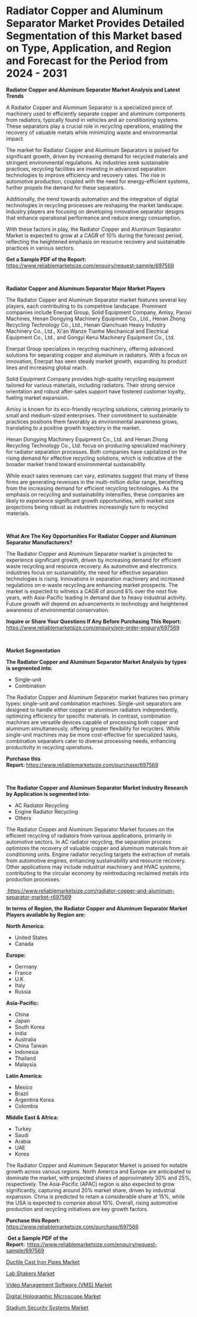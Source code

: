 <p><h1>Radiator Copper and Aluminum Separator Market Provides Detailed Segmentation of this Market based on Type, Application, and Region and Forecast for the Period from 2024 - 2031</h1></p><p><strong>Radiator Copper and Aluminum Separator Market Analysis and Latest Trends</strong></p>
<p><p>A Radiator Copper and Aluminum Separator is a specialized piece of machinery used to efficiently separate copper and aluminum components from radiators, typically found in vehicles and air conditioning systems. These separators play a crucial role in recycling operations, enabling the recovery of valuable metals while minimizing waste and environmental impact.</p><p>The market for Radiator Copper and Aluminum Separators is poised for significant growth, driven by increasing demand for recycled materials and stringent environmental regulations. As industries seek sustainable practices, recycling facilities are investing in advanced separation technologies to improve efficiency and recovery rates. The rise in automotive production, coupled with the need for energy-efficient systems, further propels the demand for these separators.</p><p>Additionally, the trend towards automation and the integration of digital technologies in recycling processes are reshaping the market landscape. Industry players are focusing on developing innovative separator designs that enhance operational performance and reduce energy consumption. </p><p>With these factors in play, the Radiator Copper and Aluminum Separator Market is expected to grow at a CAGR of 10% during the forecast period, reflecting the heightened emphasis on resource recovery and sustainable practices in various sectors.</p></p>
<p><strong>Get a Sample PDF of the Report:&nbsp;</strong> <a href="https://www.reliablemarketsize.com/enquiry/request-sample/697569?utm_campaign=1404&utm_medium=2&utm_source=Github&utm_content=ia&utm_term=29092024&utm_id=radiator-copper-and-aluminum-separator">https://www.reliablemarketsize.com/enquiry/request-sample/697569</a></p>
<p>&nbsp;</p>
<p><strong>Radiator Copper and Aluminum Separator Major Market Players</strong></p>
<p><p>The Radiator Copper and Aluminum Separator market features several key players, each contributing to its competitive landscape. Prominent companies include Enerpat Group, Solid Equipment Company, Amisy, Parovi Machines, Henan Dongying Machinery Equipment Co., Ltd., Henan Zhong Recycling Technology Co., Ltd., Henan Qianchuan Heavy Industry Machinery Co., Ltd., Xi'an Wanze Tianhe Mechanical and Electrical Equipment Co., Ltd., and Gongyi Kerui Machinery Equipment Co., Ltd.</p><p>Enerpat Group specializes in recycling machinery, offering advanced solutions for separating copper and aluminum in radiators. With a focus on innovation, Enerpat has seen steady market growth, expanding its product lines and increasing global reach.</p><p>Solid Equipment Company provides high-quality recycling equipment tailored for various materials, including radiators. Their strong service orientation and robust after-sales support have fostered customer loyalty, fueling market expansion.</p><p>Amisy is known for its eco-friendly recycling solutions, catering primarily to small and medium-sized enterprises. Their commitment to sustainable practices positions them favorably as environmental awareness grows, translating to a positive growth trajectory in the market.</p><p>Henan Dongying Machinery Equipment Co., Ltd. and Henan Zhong Recycling Technology Co., Ltd. focus on producing specialized machinery for radiator separation processes. Both companies have capitalized on the rising demand for effective recycling solutions, which is indicative of the broader market trend toward environmental sustainability.</p><p>While exact sales revenues can vary, estimates suggest that many of these firms are generating revenues in the multi-million dollar range, benefiting from the increasing demand for efficient recycling technologies. As the emphasis on recycling and sustainability intensifies, these companies are likely to experience significant growth opportunities, with market size projections being robust as industries increasingly turn to recycled materials.</p></p>
<p>&nbsp;</p>
<p><strong>What Are The Key Opportunities For Radiator Copper and Aluminum Separator Manufacturers?</strong></p>
<p><p>The Radiator Copper and Aluminum Separator market is projected to experience significant growth, driven by increasing demand for efficient waste recycling and resource recovery. As automotive and electronics industries focus on sustainability, the need for effective separation technologies is rising. Innovations in separation machinery and increased regulations on e-waste recycling are enhancing market prospects. The market is expected to witness a CAGR of around 6% over the next five years, with Asia-Pacific leading in demand due to heavy industrial activity. Future growth will depend on advancements in technology and heightened awareness of environmental conservation.</p></p>
<p><strong>Inquire or Share Your Questions If Any Before Purchasing This Report:</strong> <a href="https://www.reliablemarketsize.com/enquiry/pre-order-enquiry/697569?utm_campaign=1404&utm_medium=2&utm_source=Github&utm_content=ia&utm_term=29092024&utm_id=radiator-copper-and-aluminum-separator">https://www.reliablemarketsize.com/enquiry/pre-order-enquiry/697569</a></p>
<p>&nbsp;</p>
<p><strong>Market Segmentation</strong></p>
<p><strong>The Radiator Copper and Aluminum Separator Market Analysis by types is segmented into:</strong></p>
<p><ul><li>Single-unit</li><li>Combination</li></ul></p>
<p><p>The Radiator Copper and Aluminum Separator market features two primary types: single-unit and combination machines. Single-unit separators are designed to handle either copper or aluminum radiators independently, optimizing efficiency for specific materials. In contrast, combination machines are versatile devices capable of processing both copper and aluminum simultaneously, offering greater flexibility for recyclers. While single-unit machines may be more cost-effective for specialized tasks, combination separators cater to diverse processing needs, enhancing productivity in recycling operations.</p></p>
<p><strong>Purchase this Report:&nbsp;</strong><a href="https://www.reliablemarketsize.com/purchase/697569?utm_campaign=1404&utm_medium=2&utm_source=Github&utm_content=ia&utm_term=29092024&utm_id=radiator-copper-and-aluminum-separator">https://www.reliablemarketsize.com/purchase/697569</a></p>
<p>&nbsp;</p>
<p><strong>The Radiator Copper and Aluminum Separator Market Industry Research by Application is segmented into:</strong></p>
<p><ul><li>AC Radiator Recycling</li><li>Engine Radiator Recycling</li><li>Others</li></ul></p>
<p><p>The Radiator Copper and Aluminum Separator Market focuses on the efficient recycling of radiators from various applications, primarily in automotive sectors. In AC radiator recycling, the separation process optimizes the recovery of valuable copper and aluminum materials from air conditioning units. Engine radiator recycling targets the extraction of metals from automotive engines, enhancing sustainability and resource recovery. Other applications may include industrial machinery and HVAC systems, contributing to the circular economy by reintroducing reclaimed metals into production processes.</p></p>
<p><a href="https://www.reliablemarketsize.com/radiator-copper-and-aluminum-separator-market-r697569?utm_campaign=1404&utm_medium=2&utm_source=Github&utm_content=ia&utm_term=29092024&utm_id=radiator-copper-and-aluminum-separator">&nbsp;https://www.reliablemarketsize.com/radiator-copper-and-aluminum-separator-market-r697569</a></p>
<p><strong>In terms of Region, the Radiator Copper and Aluminum Separator Market Players available by Region are:</strong></p>
<p>
    <p> <strong> North America: </strong>
        <ul>
            <li>United States</li>
            <li>Canada</li>
        </ul>
        </p> 
    <p> <strong> Europe: </strong>
        <ul>
            <li>Germany</li>
            <li>France</li>
            <li>U.K.</li>
            <li>Italy</li>
            <li>Russia</li>
        </ul>
        </p> 
    <p> <strong> Asia-Pacific: </strong>
        <ul>
            <li>China</li>
            <li>Japan</li>
            <li>South Korea</li>
            <li>India</li>
            <li>Australia</li>
            <li>China Taiwan</li>
            <li>Indonesia</li>
            <li>Thailand</li>
            <li>Malaysia</li>
        </ul>
        </p> 
    <p> <strong> Latin America: </strong>
        <ul>
            <li>Mexico</li>
            <li>Brazil</li>
            <li>Argentina Korea</li>
            <li>Colombia</li>
        </ul>
        </p> 
    <p> <strong> Middle East & Africa: </strong>
        <ul>
            <li>Turkey</li>
            <li>Saudi</li>
            <li>Arabia</li>
            <li>UAE</li>
            <li>Korea</li>
        </ul>
    </p>
    </p>
<p><p>The Radiator Copper and Aluminum Separator Market is poised for notable growth across various regions. North America and Europe are anticipated to dominate the market, with projected shares of approximately 30% and 25%, respectively. The Asia-Pacific (APAC) region is also expected to grow significantly, capturing around 20% market share, driven by industrial expansion. China is predicted to retain a considerable share at 15%, while the USA is expected to comprise about 10%. Overall, rising automotive production and recycling initiatives are key growth factors.</p></p>
<p><strong>Purchase this Report: </strong><a href="https://www.reliablemarketsize.com/purchase/697569?utm_campaign=1404&utm_medium=2&utm_source=Github&utm_content=ia&utm_term=29092024&utm_id=radiator-copper-and-aluminum-separator">https://www.reliablemarketsize.com/purchase/697569</a></p>
<p>&nbsp;<strong>Get a Sample PDF of the Report:&nbsp;&nbsp;</strong><a href="https://www.reliablemarketsize.com/enquiry/request-sample/697569?utm_campaign=1404&utm_medium=2&utm_source=Github&utm_content=ia&utm_term=29092024&utm_id=radiator-copper-and-aluminum-separator">https://www.reliablemarketsize.com/enquiry/request-sample/697569</a></p>
<p><strong></strong></p>
<p><p><a href="https://www.linkedin.com/pulse/ductile-cast-iron-pipes-market-analysis-report-global-insights-plfbe?utm_campaign=1404&utm_medium=2&utm_source=Github&utm_content=ia&utm_term=29092024&utm_id=radiator-copper-and-aluminum-separator">Ductile Cast Iron Pipes Market</a></p><p><a href="https://www.linkedin.com/pulse/global-lab-shakers-market-size-share-analysis-product-type-2i7he?utm_campaign=1404&utm_medium=2&utm_source=Github&utm_content=ia&utm_term=29092024&utm_id=radiator-copper-and-aluminum-separator">Lab Shakers Market</a></p><p><a href="https://issuu.com/reportprime-2/docs/video-management-software-vms-marke_bc065b529f6d1c?utm_campaign=1404&utm_medium=2&utm_source=Github&utm_content=ia&utm_term=29092024&utm_id=radiator-copper-and-aluminum-separator">Video Management Software (VMS) Market</a></p><p><a href="https://www.linkedin.com/pulse/digital-holographic-microscope-market-trends-growth-outlook-rdure?utm_campaign=1404&utm_medium=2&utm_source=Github&utm_content=ia&utm_term=29092024&utm_id=radiator-copper-and-aluminum-separator">Digital Holographic Microscope Market</a></p><p><a href="https://issuu.com/reportprime-2/docs/stadium-security-systems-market-siz_c58b08a860d730?utm_campaign=1404&utm_medium=2&utm_source=Github&utm_content=ia&utm_term=29092024&utm_id=radiator-copper-and-aluminum-separator">Stadium Security Systems Market</a></p></p>